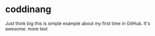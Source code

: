# coddinang
Just think big
this is simple example about my first time in GitHub. It's  awesome.
more text
